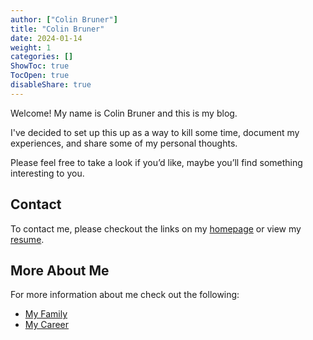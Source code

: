 ```yaml
---
author: ["Colin Bruner"]
title: "Colin Bruner"
date: 2024-01-14
weight: 1
categories: []
ShowToc: true
TocOpen: true
disableShare: true
---
```


Welcome! My name is Colin Bruner and this is my blog.

I've decided to set up this up as a way to kill some time, document my experiences, and share some of my personal thoughts.

Please feel free to take a look if you’d like, maybe you’ll find something interesting to you.

## Contact

To contact me, please checkout the links on my [homepage](/) or view my [resume](/resume).

## More About Me

For more information about me check out the following:

- [My Family](/about/my-family)
- [My Career](/about/my-career)
